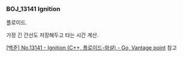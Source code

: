 ### BOJ_13141 Ignition

플로이드.

가장 긴 간선도 저장해두고 타는 시간 계산.

[[백준] No.13141 - Ignition (C++, 플로이드-와샬) - Go, Vantage point](https://everenew.tistory.com/169) 참고